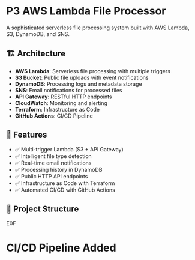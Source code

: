 # P3 AWS Lambda File Processor

A sophisticated serverless file processing system built with AWS Lambda, S3, DynamoDB, and SNS.

## 🏗️ Architecture

- **AWS Lambda**: Serverless file processing with multiple triggers
- **S3 Bucket**: Public file uploads with event notifications
- **DynamoDB**: Processing logs and metadata storage
- **SNS**: Email notifications for processed files
- **API Gateway**: RESTful HTTP endpoints
- **CloudWatch**: Monitoring and alerting
- **Terraform**: Infrastructure as Code
- **GitHub Actions**: CI/CD Pipeline

## 🚀 Features

- ✅ Multi-trigger Lambda (S3 + API Gateway)
- ✅ Intelligent file type detection
- ✅ Real-time email notifications
- ✅ Processing history in DynamoDB
- ✅ Public HTTP API endpoints
- ✅ Infrastructure as Code with Terraform
- ✅ Automated CI/CD with GitHub Actions

## 📁 Project Structure
E0F
# CI/CD Pipeline Added
